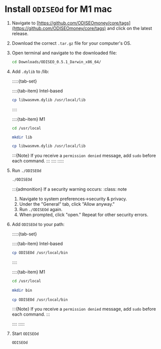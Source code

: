 # Install `ODISEOd` for M1 mac

1. Navigate to [https://github.com/ODISEOmoney/core/tags](https://github.com/ODISEOmoney/core/tags) and click on the latest release. 
2. Download the correct `.tar.gz` file for your computer's OS.
3. Open terminal and navigate to the downloaded file: 
    
    
   ```bash
   cd Downloads/ODISEO_0.5.1_Darwin_x86_64/
   ```
    
4. Add `.dylib` to /lib:

   :::::{tab-set}
   
   ::::{tab-item} Intel-based
   
   ```sh
   cp libwasmvm.dylib /usr/local/lib
   ```
   
   ::::
   
   ::::{tab-item} M1
   ```sh
   cd /usr/local

   mkdir lib
   
   cp libwasmvm.dylib /usr/local/lib
   
   
   ```
   :::{Note}
   If you receive a `permission denied` message, add `sudo` before each command. 
   :::
   ::::
   :::::
    

    

5. Run `./ODISEOd`

   ```sh
   ./ODISEOd
   ```
    
   :::{admonition} If a security warning occurs:
   :class: note
    
   1. Navigate to system preferences→security & privacy. 
   2. Under the "General" tab, click "Allow anyway." 
   3. Run `./ODISEOd` again. 
   4. When prompted, click "open." Repeat for other security errors. 


6. Add `ODISEOd` to your path:

   :::::{tab-set}
   
   ::::{tab-item} Intel-based
   
   ```sh
   cp ODISEOd /usr/local/bin
   ```
   
   ::::
   
   ::::{tab-item} M1
   ```sh
   cd /usr/local
    
   mkdir bin
    
   cp ODISEOd /usr/local/bin
   ```
   :::{Note}
   If you receive a `permission denied` message, add `sudo` before each command. 
   :::

   ::::
   :::::
    

7. Start `ODISEOd`

   ```sh
   ODISEOd
   ```